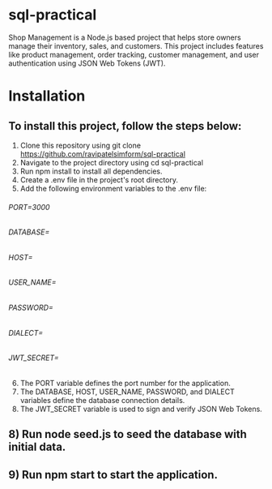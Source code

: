 # sql-practical
Shop Management is a Node.js based project that helps store owners manage their inventory, sales, and customers. This project includes features like product management, order tracking, customer management, and user authentication using JSON Web Tokens (JWT).
# Installation
## To install this project, follow the steps below:

1) Clone this repository using git clone https://github.com/ravipatelsimform/sql-practical
2) Navigate to the project directory using cd sql-practical
3) Run npm install to install all dependencies.
4) Create a .env file in the project's root directory.
5) Add the following environment variables to the .env file:

###### PORT=3000
###### DATABASE=
###### HOST=
###### USER_NAME=
###### PASSWORD=
###### DIALECT=
###### JWT_SECRET=

6) The PORT variable defines the port number for the application.
7) The DATABASE, HOST, USER_NAME, PASSWORD, and DIALECT variables define the database connection details.
8) The JWT_SECRET variable is used to sign and verify JSON Web Tokens.

## 8) Run node seed.js to seed the database with initial data.
## 9) Run npm start to start the application.
